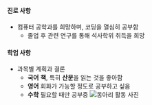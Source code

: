 #### 진로 사항
  - 컴퓨터 공학과를 희망하며, 코딩을 열심히 공부함
    - 졸업 후 관련 연구를 통해 석사학위 취득을 희망

#### 학업 사항
  - 과목별 계획과 결론
    - **국어**  **책**, 특히 **산문**을 읽는 것을 좋아함
    - **영어**  회화가 가능할 정도로 공부하고 싶음
    - **수학**  필요할 때만 공부중
    ![동아리 활동 사진](/images/workExperience/0.jpg)

